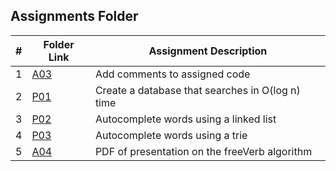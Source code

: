 ##  Assignments Folder

|   #   | Folder Link | Assignment Description |
| :---: | ----------- | ---------------------- |
|   1   |  [A03](./A03/)  | Add comments to assigned code  |
|   2   |  [P01](./P01/)  | Create a database that searches in O(log n) time |
|   3   |  [P02](./P02/)  | Autocomplete words using a linked list |
|   4   |  [P03](./P03/)  | Autocomplete words using a trie |
|   5   |  [A04](./A04/)  | PDF of presentation on the freeVerb algorithm |
